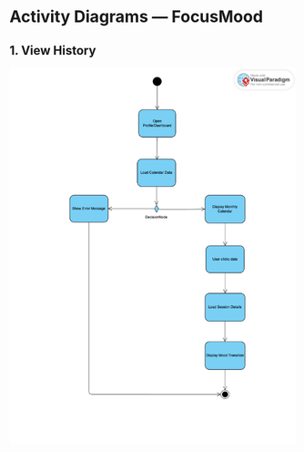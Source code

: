 # Activity Diagrams — FocusMood

## 1. View History
![](https://github.com/simplewaveform/focusmood/blob/main/docs/Diagrams/Activity_ViewHistory.png)  
